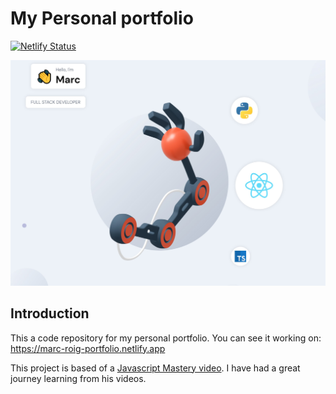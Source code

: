 # My Personal portfolio
[![Netlify Status](https://api.netlify.com/api/v1/badges/68077a54-2d1a-4b98-921c-965355a7acdf/deploy-status)](https://app.netlify.com/sites/marc-roig-portfolio/deploys)


![home](./public/homeScreenshot.jpg)

## Introduction

This a code repository for my personal portfolio. You can see it working on:
https://marc-roig-portfolio.netlify.app

This project is based of a [Javascript Mastery video](https://www.youtube.com/watch?v=3HNyXCPDQ7Q). I have had a great journey learning from his videos.